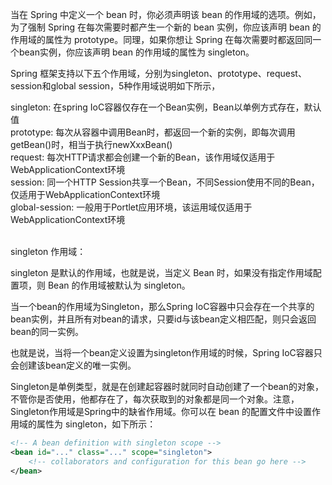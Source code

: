 当在 Spring 中定义一个 bean 时，你必须声明该 bean 的作用域的选项。例如，为了强制 Spring 在每次需要时都产生一个新的 bean 实例，你应该声明 bean 的作用域的属性为 prototype。同理，如果你想让 Spring 在每次需要时都返回同一个bean实例，你应该声明 bean 的作用域的属性为 singleton。 

Spring 框架支持以下五个作用域，分别为singleton、prototype、request、session和global session，5种作用域说明如下所示，

singleton: 在spring IoC容器仅存在一个Bean实例，Bean以单例方式存在，默认值
<br>prototype: 每次从容器中调用Bean时，都返回一个新的实例，即每次调用getBean()时，相当于执行newXxxBean()
<br>request:	每次HTTP请求都会创建一个新的Bean，该作用域仅适用于WebApplicationContext环境
<br>session: 	同一个HTTP Session共享一个Bean，不同Session使用不同的Bean，仅适用于WebApplicationContext环境
<br>global-session:    	一般用于Portlet应用环境，该运用域仅适用于WebApplicationContext环境

<br>singleton 作用域：

singleton 是默认的作用域，也就是说，当定义 Bean 时，如果没有指定作用域配置项，则 Bean 的作用域被默认为 singleton。

当一个bean的作用域为Singleton，那么Spring IoC容器中只会存在一个共享的bean实例，并且所有对bean的请求，只要id与该bean定义相匹配，则只会返回bean的同一实例。

也就是说，当将一个bean定义设置为singleton作用域的时候，Spring IoC容器只会创建该bean定义的唯一实例。

Singleton是单例类型，就是在创建起容器时就同时自动创建了一个bean的对象，不管你是否使用，他都存在了，每次获取到的对象都是同一个对象。注意，Singleton作用域是Spring中的缺省作用域。你可以在 bean 的配置文件中设置作用域的属性为 singleton，如下所示：

```xml
<!-- A bean definition with singleton scope -->
<bean id="..." class="..." scope="singleton">
    <!-- collaborators and configuration for this bean go here -->
</bean>
```